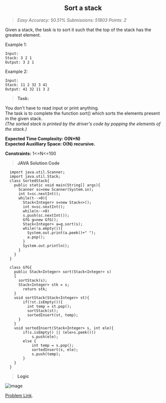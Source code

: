 <h2 align="center">Sort a stack</h2>

> _Easy Accuracy: 50.51% Submissions: 51803 Points: 2_

Given a stack, the task is to sort it such that the top of the stack has the greatest element.

Example 1:
```
Input:
Stack: 3 2 1
Output: 3 2 1
```    
Example 2:
```
Input:
Stack: 11 2 32 3 41
Output: 41 32 11 3 2
```   

> **Task:**

You don't have to read input or print anything.<br>
The task is to complete the function sort() which sorts the elements present in the given stack.<br>
_(The sorted stack is printed by the driver's code by popping the elements of the stack.)_


**Expected Time Complexity: O(N*N) <br>
Expected Auxilliary Space: O(N) recursive.**

**Constraints:**
  1<=N<=100


> **JAVA Solution Code**  
```
  import java.util.Scanner;
  import java.util.Stack;
  class SortedStack{
    public static void main(String[] args){
      Scanner sc=new Scanner(System.in);
      int t=sc.nextInt();
      while(t-->0){
        Stack<Integer> s=new Stack<>();
        int n=sc.nextInt();
        while(n-->0)
        s.push(sc.nextInt());
        GfG g=new GfG();
        Stack<Integer> a=g.sort(s);
        while(!a.empty()){
          System.out.print(a.peek()+" ");
          a.pop();
        }
        System.out.println();
      }
    }
  }

  class GfG{
    public Stack<Integer> sort(Stack<Integer> s)
    {
      sortStack(s);
      Stack<Integer> stk = s;
        return stk;
    }
    void sortStack(Stack<Integer> st){
        if(!st.isEmpty()){
          int temp = st.pop();
          sortStack(st);
          sortedInsert(st, temp);
      }
    }
    void sortedInsert(Stack<Integer> s, int ele){
        if(s.isEmpty() || (ele>s.peek()))
            s.push(ele);
        else {
            int temp = s.pop();
            sortedInsert(s, ele);
            s.push(temp);
        }
    }
  }
```

> **Logic**

![image](https://user-images.githubusercontent.com/72013227/134977823-1a3b51eb-5c48-4d37-b148-e994e5f9f7af.png)

[Problem Link](https://practice.geeksforgeeks.org/problems/sort-a-stack/1#).

